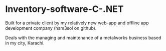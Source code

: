 # Inventory-software-C-.NET

Built for a private client by my relatively new web-app and offline app development company (hsm3sol on github).

Deals with the managing and maintenance of a metalworks business based in my city, Karachi.
